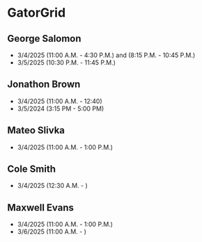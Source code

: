 # GatorGrid

## George Salomon
- 3/4/2025 (11:00 A.M. - 4:30 P.M.) and (8:15 P.M. - 10:45 P.M.)
- 3/5/2025 (10:30 P.M. - 11:45 P.M.)

## Jonathon Brown
- 3/4/2025 (11:00 A.M. - 12:40)
- 3/5/2024 (3:15 PM - 5:00 PM)
## Mateo Slivka
- 3/4/2025 (11:00 A.M. - 1:00 P.M.)
## Cole Smith
- 3/4/2025 (12:30 A.M. - )
## Maxwell Evans
- 3/4/2025 (11:00 A.M. - 1:00 P.M.)
- 3/6/2025 (11:00 A.M. - )
